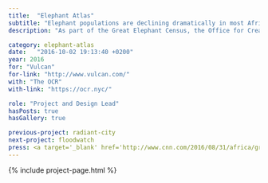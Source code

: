 ```yaml
---
title:  "Elephant Atlas"
subtitle: "Elephant populations are declining dramatically in most African countries. Can data visualization provide tools for addressing this issue, given the complex scientific and socio-economic background involved in wildlife conservation?"
description: "As part of the Great Elephant Census, the Office for Creative Research created an online visualization platform exploring the many factors behind the loss of elephant populations. With this project, it contributed to the [shutting down of the Chinese ivory market](http://news.nationalgeographic.com/2016/12/wildlife-watch-china-legal-ivory-market-african-elephants/) in 2017."

category: elephant-atlas
date:   "2016-10-02 19:13:40 +0200"
year: 2016
for: "Vulcan"
for-link: "http://www.vulcan.com/"
with: "The OCR"
with-link: "https://ocr.nyc/"

role: "Project and Design Lead"
hasPosts: true
hasGallery: true

previous-project: radiant-city
next-project: floodwatch
press: <a target='_blank' href='http://www.cnn.com/2016/08/31/africa/great-elephant-census/'>CNN</a>, <a target='_blank' href='https://www.washingtonpost.com/news/worldviews/wp/2016/08/31/the-largest-ever-survey-of-elephants-in-africa-reveals-startling-declines/'>Washington Post</a>, <a target='_blank' href='https://www.theguardian.com/environment/2016/aug/31/poaching-drives-huge-30-decline-in-africas-savannah-elephants'>The Guardian</a>, <a target='_blank' href='http://news.nationalgeographic.com/2016/08/wildlife-african-elephants-population-decrease-great-elephant-census/'>National Geographic</a>
---
```


{% include project-page.html %}